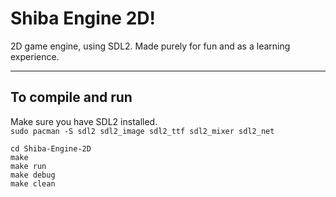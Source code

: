# Shiba Engine 2D!
2D game engine, using SDL2. 
Made purely for fun and as a learning experience.

---
## To compile and run
Make sure you have SDL2 installed.  
```sudo pacman -S sdl2 sdl2_image sdl2_ttf sdl2_mixer sdl2_net```  

```cd Shiba-Engine-2D```  
```make```  
```make run```  
```make debug```  
```make clean```
